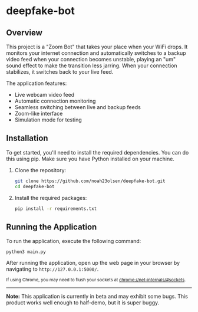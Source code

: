 # deepfake-bot

## Overview
This project is a "Zoom Bot" that takes your place when your WiFi drops. It monitors your internet connection and automatically switches to a backup video feed when your connection becomes unstable, playing an "um" sound effect to make the transition less jarring. When your connection stabilizes, it switches back to your live feed.

The application features:
- Live webcam video feed
- Automatic connection monitoring
- Seamless switching between live and backup feeds
- Zoom-like interface
- Simulation mode for testing

## Installation
To get started, you'll need to install the required dependencies. You can do this using pip. Make sure you have Python installed on your machine.

1. Clone the repository:
   ```bash
   git clone https://github.com/noah23olsen/deepfake-bot.git
   cd deepfake-bot
   ```

2. Install the required packages:
   ```bash
   pip install -r requirements.txt
   ```

## Running the Application
To run the application, execute the following command:
   ```
   python3 main.py
   ```

   After running the application, open up the web page in your browser by navigating to `http://127.0.0.1:5000/`.

   <small>If using Chrome, you may need to flush your sockets at <a href="chrome://net-internals/#sockets">chrome://net-internals/#sockets</a>.</small>
   

---
   **Note:** This application is currently in beta and may exhibit some bugs. This product works well enough to half-demo, but it is super buggy. 
